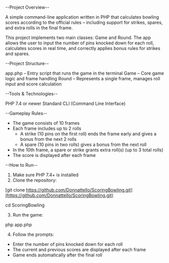--Project Overview--

A simple command-line application written in PHP that calculates bowling scores according to the official rules – including support for strikes, spares, and extra rolls in the final frame.

This project implements two main classes: Game and Round. The app allows the user to input the number of pins knocked down for each roll, calculates scores in real time, and correctly applies bonus rules for strikes and spares.

--Project Structure--

app.php – Entry script that runs the game in the terminal
Game – Core game logic and frame handling
Round – Represents a single frame, manages roll input and score calculation

--Tools & Technologies--

PHP 7.4 or newer
Standard CLI (Command Line Interface)



--Gameplay Rules--
- The game consists of 10 frames
- Each frame includes up to 2 rolls
    - A strike (10 pins on the first roll) ends the frame early and gives a bonus from the next 2 rolls
    - A spare (10 pins in two rolls) gives a bonus from the next roll
- In the 10th frame, a spare or strike grants extra roll(s) (up to 3 total rolls)
- The score is displayed after each frame
  
--How to Run--

1. Make sure PHP 7.4+ is installed
2. Clone the repository:

[git clone https://github.com/Donnattello/ScoringBowling.git](https://github.com/Donnattello/ScoringBowling.git)

cd ScoringBowling

3. Run the game:

php app.php

4. Follow the prompts:
- Enter the number of pins knocked down for each roll
- The current and previous scores are displayed after each frame
- Game ends automatically after the final roll
